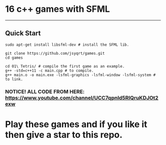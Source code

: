 # 16 c++ games with SFML

---

## Quick Start

```
sudo apt-get install libsfml-dev # install the SFML lib.

git clone https://github.com/jsyqrt/games.git
cd games

cd 01\ Tetris/ # compile the first game as an example.
g++ -std=c++11 -c main.cpp # to compile.
g++ main.o -o main.exe -lsfml-graphics -lsfml-window -lsfml-system # to link.

```
### NOTICE! ALL CODE FROM HERE: https://www.youtube.com/channel/UCC7qpnId5RIQruKDJOt2exw

# Play these games and if you like it then give a star to this repo.
